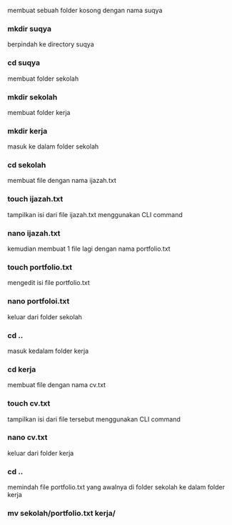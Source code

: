 membuat sebuah folder kosong dengan nama suqya

### mkdir suqya  

berpindah ke directory suqya 

### cd suqya

membuat folder sekolah

### mkdir sekolah

membuat folder kerja

### mkdir kerja

masuk ke dalam folder sekolah

### cd sekolah

membuat file dengan nama ijazah.txt

### touch ijazah.txt

tampilkan isi dari file ijazah.txt menggunakan CLI command

### nano ijazah.txt

kemudian membuat 1 file lagi dengan nama portfolio.txt

### touch portfolio.txt

mengedit isi file portfolio.txt

### nano portfoloi.txt

keluar dari folder sekolah

### cd ..

masuk kedalam folder kerja

### cd kerja

membuat file dengan nama cv.txt

### touch cv.txt

tampilkan isi dari file tersebut menggunakan CLI command

### nano cv.txt

keluar dari folder kerja

### cd ..

memindah file portfolio.txt yang awalnya di folder sekolah ke dalam folder kerja

### mv sekolah/portfolio.txt kerja/
